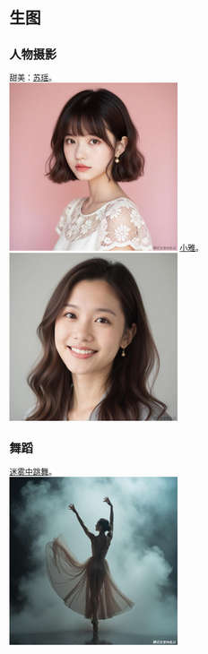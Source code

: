 # 生图
## 人物摄影
甜美：[苏瑶](./candy/readme.md)。  
<img src="./candy/1.png" style="width: 300px" />
[小雅](./xiaoya/readme.md)。  
<img src="./xiaoya/1.png" style="width: 300px" />


## 舞蹈
[迷雾中跳舞](./dan-in-the-mist/readme.md)。  
<img src="./dan-in-the-mist/1.png" style="width: 300px" />

